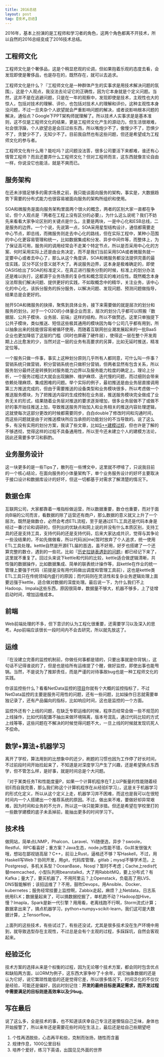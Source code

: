 ```yaml
---
title: 2016总结
layout: post
tag: [技术,总结]
---
```


2016年，基本上扮演的是工程师和学习者的角色，这两个角色都离不开技术，所以自然的2016总结变成了2016技术总结。

## 工程师文化

工程师文化是个奢侈品，这是个稍显悲观的论调，但如果抱着乐观的态度去看，会发现即使是奢侈品，也是存在的，既然存在，就可以去追求。

工程师文化是什么？『工程师文化是一种群体产生的实事求是用技术解决问题的氛围』，这是个人观点，我没法去论证它的正确性，因为它本身就是个定义问题。当然，这并不是在逃避问题，只是在一年的观察中，发现即使是技术，主观性也大的惊人，包括对技术的理解、评价，也包括对技术人的理解和评价。这种主观性本身没问题，不过一旦夹杂个人欲望就会严重影响问题的解决，或者说影响根本问题的解决，通俗点？Google下PPT架构师就理解了。所以技术人实事求是是基本准则，这不仅是工程师文化的结果，更是工程师文化产生的源动力。但生活很艰难，社会很浮躁，个人欲望总是会压过些东西，所以嘴炮少不了，傲慢少不了，恐惧少不了，贪婪少不了，无知少不了。目前我自然也有这些问题，但还是希望成为工程师文化的参与者。

工程师文化有什么用？能吃吗？这问题没法答，很多公司要活下来都难，谁还有心情管工程师？而且还要弄什么工程师文化？但对工程师而言，这东西就像言论自由一样，你说没它也能活，就是不爽而已。

## 服务架构

在还未涉猎足够多的需求场景之前，我只能谈面向服务的架构，事实是，大数据趋势下需要的分布式能力也很容易被面向服务的架构所组织和使用。

SOA和微服务是面向服务架构里面两个很火的概念，两者的区别大家一直都在争论，但个人观点是『两者在工程上没有区分的必要』，为什么这么说呢？我们不妨先来看看大家争论区别的关键点是什么，主要是两块，一是中心化和ESB总线，二是服务的边界。一个个说，先说第一点，SOA采用星型结构设计，通信都需要走中心节点，即总线，而微服务则走去中心化的路线，但在实际工程中，某种小范围的中心化更容易管理和统一，比如数据集成和分发、异步中间件等，而整体上，为了保证高可用，服务间的调用经常会不走某个特定节点，所以是否采用中心化的方案、何时采用实际上还是由业务决定，而不是我们当前采用SOA或者微服务就一定要中心或者去中心了，那么从这个角度讲，SOA和微服务都没法提供完善的最佳实践，区分不区分意义就不大了。再说服务边界，这本身是极难确定的，即使OASIS给出了SOA的标准定义，在真正进行服务分割的时候，标准上的划分办法还是难以执行，这都源于业务场景的复杂性和概念现实的难对应性。既然概念本身没法帮我们解决问题、提供更好的实践，不如取概念中的精华，关注业务，该中心化的中心化，该拆分服务的拆分服务，以解决问题、发现问题、预测问题做指导，结果总是会更好的。

抛开SOA和微服务的抉择，聚焦到具体业务，接下来需要做的就是层次的划分和服务的划分。对于一个O2O的小体量企业而言，层次的划分几乎都可以照搬『数据层、公共子模块、业务层、前端』这样的结构，所以不做赘述。这里只单独提下公共子模块，类似推送、短信这些极其通用的模块因为每个公司几乎都有用到，所以抽象出来的技能很容易被循环使用，而随着互联网创业潮发展起来的一批BaaS企业也更加降低了这层的门槛（同时也屏蔽了硬件层），使得这一层在整个开发周期上占比愈发的少，当然对这一层的业务有高要求的另算，比如无延时推送，精准定位等。

一个服务只做一件事，事实上这种划分原则几乎所有人都同意，可什么叫一件事？营销系统只做营销，积分营销系统也只做积分营销，但两者显然有包含关系，所以服务划分最终还是转换到对服务能力边界以及服务能力粒度的确定上。理论上分析，一个服务过粗过大就会出现臃肿、维护麻烦、迭代慢的问题，而过细则会带来依赖处理麻烦、集成困难的问题。举个实际的例子，最初推送是由业务层直接调用第三方推送完成的，但由于需要推送的设备类型和业务模块很多，所以考虑做一个推送服务模块，为了把推送内容的生成控制在业务层，推送服务模块完全做成了业务无关的形式，结果随着业务层对推送的要求逐渐增加，很多业务层做不了或做不好的事开始往推送上加，导致推送服务开始加入和业务相关的推送内容处理逻辑，这就使每次这部分更改的时候都需要同步，白白double了修改时间和沟通时间，而这些问题就是由于对推送模块所应当承担的功能划分的不当导致的。说了这么多，有没有实用的划分方案，我读了些文章，比如[S++建模过程](http://mp.weixin.qq.com/s?__biz=MzA5Nzc4OTA1Mw==&mid=2659597741&idx=1&sn=06c330342fa789472af8182d4d377d3c&scene=21#wechat_redirect)，但也许是了解的不够透彻，觉得这样的过程不具备通用性，所以至今还未建立个人的建模方法论，因此还需要多学习和斟酌。


## 业务服务设计

这一块更多的是一些Tips了，散列在一些博文中，这里就不啰嗦了，只说我目前的一个核心结论，在面向服务的小体量架构下，单个业务服务设计的好坏主要取决于接口设计和数据库设计的好坏，但这一切都基于对需求了解清楚的情况下。

## 数据仓库

互联网公司，大家都靠着一堆指标做运营，所以数据重要，数仓也重要，而对于面向B端的公司而言，看数据的除了运营还有商户，那么数据的意义就又上升了一个层次。既然是做数仓，必然会考虑ETL流程，至于是通过ETL工具还是代码本身是经过一番讨论和调研的，但列出的优缺点和网上说的并没有什么本质区别，支持工具的还是支持工具，支持代码的还是支持代码，后来大家达成共识，觉得与其争论一些没结果的，不如先做做看，所以代码派[me]暂时放弃了个人追求，统一使用ETL工具处理。kettle自然是开源ETL届的首选，虽不好用，好歹也搭建了一个还算完整的数仓，遇到的一些坑，比如『[历史拉链表遇到的问题](http://blog.aimager.com/2016/10/12/History-zip-table.html)』都已经记下来了，这里就不重复了。回过头来说下kettle和代码的比较，kettle适合做逻辑清晰，共性强的数据操作，比如数据集成、简单的联表统计操作等，且kettle在作业的统一管理上要强于代码（前提是没有用代码做出调度和管理工具前），这也是kettle类ETL工具只在传统领域内盛行的原因；而代码则在灵活性和复杂业务逻辑处理上面要远强于kettle，适合做对数据的深度处理。最后说一下，为什么我们不上Hadoop、Impala这些东西，原因很简单，数据量不够大，机器不够多，上了徒增启动时间，增加运维成本。

## 前端

Web前端处理的不多，但下意识的认为工程化很重要，还需要学习以及深入的思考。App前端应该很长一段时间内不会去研究，所以就先放这了。


## 运维

『在没建立完善的监控机制前，你做任何事都是错的，只要出事就是你背锅』，这句话不记得谁说的了，但是也是给所有运维提了个醒，做好监控，即使出事也能甩锅。当然，不是说为了推卸责任，而是严谨的对待事故bug也是一种工程师文化的实践。

你该监控些什么？看看NetData监控的[项目](http://my-netdata.io/)你就有个大概的监控指标了，不过NetData监控的主要是服务可用性的问题，还有一些问题，比如操作日志就需要单独记录了，还有产品偏向的指标，比如响应时间，这也是监控的一个方面。

监控外还有个上线的问题，在缺乏专职运维的时候，程序员经常会做一些不规范的上线操作，比如代码配置不抽出来做环境隔离，版本号混乱，通过代码比较的方式上线等等，这些问题在不解决的时候觉得问题不大，一旦上线的时候就发现坑死人不偿命。

## 数学+算法+机器学习

离开了学校，算法用到的比想象中的还少，刷题的习惯也因为工作停了好长时间，不过前段时间开始捡起来了，不知道是对深度学习产生了兴趣，还是希望换点东西学，但不管怎么样，是好事，就是时间总是个大问题。

『对于某类任务T和性能度量P，如果一个计算机程序在T上以P衡量的性能随着经验E而自我完善，那么我们称这个计算机程序在从经验E学习』，这是关于机器学习的形式化定义，所以从这个定义上走，机器学习并不困难，而这也是我可以在很短时间内一个人搭建出一个推荐系统的原因。不过，做出来不难，要做好却异常艰难，因为时间和业务的不允许，所以这一块只能算涉猎。但还是希望在学校里打的一些数学建模的底子未丢掉前，能抽出更多的时间学习下。

## 技术栈

做网站，简单点LNMP，Phalcon、Laravel、Yii随便选，异步？swoole，Restful、RPC看喜好；重方案？Java生态，node.js性能不错，Go并发很强大哦，想站在鄙视链高层？C++，前沿上Rust，逼格还不够？写Haskell，不过，用Haskell写Web？协同开发，用git，代码库管理，gitlab；mysql不够学术范，上Postgresql，多机关系型？OceanBase，Nosql？暂时不考虑；Cache上redis代替memcached，小型队列用beanstalkd，大了用RabbitMQ，要上分布式？有Kafka；量大了，要买机器了，不用阿里云？上Openstack，负载高了用LVS、DNS智能解析；该招运维了？不用，鼓吹Devops，用Ansible、Docker、kubernetes；服务经常挂要上监控啊，Zabbix走起，麻烦？上Netdata，日志系统用ELK；数据量起来了，可以搞数据挖掘了，单机跑不动？Hadoop加Hive，慢？Imapla，Spark是新一代引擎？用用看，老离线跑不行啊，Storm流式计算；数据拿出来了，搞点机器学习，python+numpy+scikit-learn，我们这可是大数据计算，上Tensorflow。

上面列的这些技术，有些试过了，有些还没试，尤其是很多技术没在生产环境中用到，就导致选型存在主观性，不过总是会有个主观的过程，多踩踩坑，自然会客观起来。


## 经验泛化

技术方案的选择从来是个权衡的过程，因为无论哪个技术方案，都会同时包含优点和缺陷两方面，以ORM为例子，这东西大家争吵了十余年，说它抽象数据的还是认为它好，说它繁琐性能低的还是觉得它差，所以很多情况下，时间泛化的不仅仅是经验，可能还是偏好，因此时刻记住：**开发的最终目标是满足需求，而开发过程中需要满足的目标则是高效率以及少bug**。

## 写在最后

说了这么多，全是技术的事，也不知道该庆幸自己专注还是懊恼自己乏味，身体也开始报警了，所以来年还是需要花些时间在生活上，最后还是给自己些期望吧

1. 个性再洒脱些，心态再平和些，克制而张扬，随性而含蓄
2. 规律作息，1000公里目标
3. 培养个爱好，练习下英语，出国见见外面的世界
